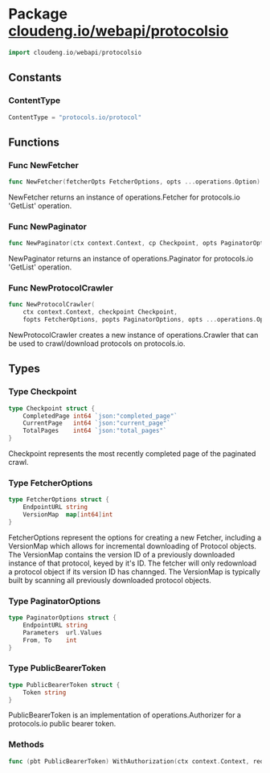 # Package [cloudeng.io/webapi/protocolsio](https://pkg.go.dev/cloudeng.io/webapi/protocolsio?tab=doc)

```go
import cloudeng.io/webapi/protocolsio
```


## Constants
### ContentType
```go
ContentType = "protocols.io/protocol"

```



## Functions
### Func NewFetcher
```go
func NewFetcher(fetcherOpts FetcherOptions, opts ...operations.Option) (operations.Fetcher[protocolsiosdk.ListProtocolsV3, protocolsiosdk.ProtocolPayload], error)
```
NewFetcher returns an instance of operations.Fetcher for protocols.io
'GetList' operation.

### Func NewPaginator
```go
func NewPaginator(ctx context.Context, cp Checkpoint, opts PaginatorOptions) (operations.Paginator[protocolsiosdk.ListProtocolsV3], error)
```
NewPaginator returns an instance of operations.Paginator for protocols.io
'GetList' operation.

### Func NewProtocolCrawler
```go
func NewProtocolCrawler(
	ctx context.Context, checkpoint Checkpoint,
	fopts FetcherOptions, popts PaginatorOptions, opts ...operations.Option) (*operations.Crawler[protocolsiosdk.ListProtocolsV3, protocolsiosdk.ProtocolPayload], error)
```
NewProtocolCrawler creates a new instance of operations.Crawler that can be
used to crawl/download protocols on protocols.io.



## Types
### Type Checkpoint
```go
type Checkpoint struct {
	CompletedPage int64 `json:"completed_page"`
	CurrentPage   int64 `json:"current_page"`
	TotalPages    int64 `json:"total_pages"`
}
```
Checkpoint represents the most recently completed page of the paginated
crawl.


### Type FetcherOptions
```go
type FetcherOptions struct {
	EndpointURL string
	VersionMap  map[int64]int
}
```
FetcherOptions represent the options for creating a new Fetcher, including
a VersionMap which allows for incremental downloading of Protocol objects.
The VersionMap contains the version ID of a previously downloaded instance
of that protocol, keyed by it's ID. The fetcher will only redownload a
protocol object if its version ID has channged. The VersionMap is typically
built by scanning all previously downloaded protocol objects.


### Type PaginatorOptions
```go
type PaginatorOptions struct {
	EndpointURL string
	Parameters  url.Values
	From, To    int
}
```


### Type PublicBearerToken
```go
type PublicBearerToken struct {
	Token string
}
```
PublicBearerToken is an implementation of operations.Authorizer for a
protocols.io public bearer token.

### Methods

```go
func (pbt PublicBearerToken) WithAuthorization(ctx context.Context, req *http.Request) error
```







